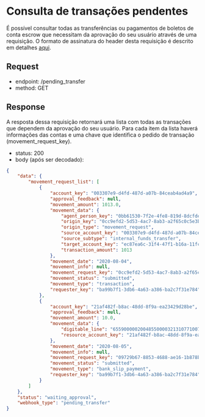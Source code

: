 # Consulta de transações pendentes

É possível consultar todas as transferências ou pagamentos de boletos de conta escrow que necessitam
da aprovação do seu usuário através de uma requisição. O formato de
assinatura do header desta requisição é descrito em detalhes
[aqui](?file=223).

## Request

- endpoint: /pending_transfer
- method: GET

## Response

A resposta dessa requisição retornará uma lista com todas as
transações que dependem da aprovação do seu usuário. Para cada item
da lista haverá informações das contas e uma chave que identifica o
pedido de transação (movement_request_key).

- status: 200
- body (após ser decodado): 
  
```json
{
    "data": {
        "movement_request_list": [
            {
                "account_key": "003307e9-d4fd-487d-a07b-84ceab4ad4a9",
                "approval_feedback": null,
                "movement_amount": 1013.0,
                "movement_data": {
                    "agent_person_key": "0bb61530-7f2e-4fe8-819d-8dcfde478a4c",
                    "origin_key": "0cc9efd2-5d53-4ac7-8ab3-a2f65c0c5e3b",
                    "origin_type": "movement_request",
                    "source_account_key": "003307e9-d4fd-487d-a07b-84ceab4ad4a9",
                    "source_subtype": "internal_funds_transfer",
                    "target_account_key": "ec87ea6c-31f4-47f1-b16a-11fc39572cb5",
                    "transaction_amount": 1013
                },
                "movement_date": "2020-08-04",
                "movement_info": null,
                "movement_request_key": "0cc9efd2-5d53-4ac7-8ab3-a2f65c0c5e3b",
                "movement_status": "submitted",
                "movement_type": "transaction",
                "requester_key": "ba99b7f1-3db6-4a63-a386-ba2c7f31e784"
            },
            {
                "account_key": "21af482f-b8ac-48dd-8f9a-ea23429d28be",
                "approval_feedback": null,
                "movement_amount": 10.0,
                "movement_data": {
                    "digitable_line": "65590000020048550000321310771007283400000001000",
                    "resource_account_key": "21af482f-b8ac-48dd-8f9a-ea23429d28be"
                },
                "movement_date": "2020-08-05",
                "movement_info": null,
                "movement_request_key": "09729b67-8853-4688-ae16-1b878b6629f8",
                "movement_status": "submitted",
                "movement_type": "bank_slip_payment",
                "requester_key": "ba99b7f1-3db6-4a63-a386-ba2c7f31e784"
            }
        ]
    },
    "status": "waiting_approval",
    "webhook_type": "pending_transfer"
}
```
<br>